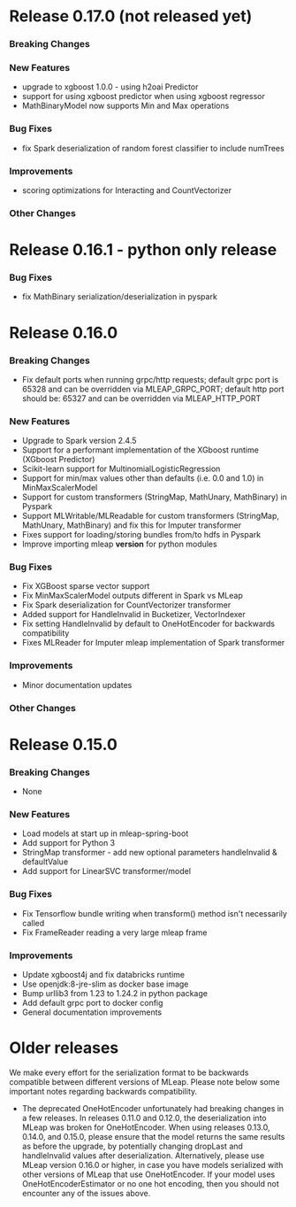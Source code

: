 # Release 0.17.0 (not released yet)

### Breaking Changes

### New Features
- upgrade to xgboost 1.0.0 - using h2oai Predictor
- support for using xgboost predictor when using xgboost regressor
- MathBinaryModel now supports Min and Max operations

### Bug Fixes
- fix Spark deserialization of random forest classifier to include numTrees

### Improvements
- scoring optimizations for Interacting and CountVectorizer

### Other Changes

# Release 0.16.1 - python only release

### Bug Fixes
- fix MathBinary serialization/deserialization in pyspark

# Release 0.16.0

### Breaking Changes
- Fix default ports when running grpc/http requests; default grpc port is 65328 and can be overridden via MLEAP_GRPC_PORT; default http port should be: 65327 and can be overridden via MLEAP_HTTP_PORT

### New Features
- Upgrade to Spark version 2.4.5
- Support for a performant implementation of the XGboost runtime (XGboost Predictor)
- Scikit-learn support for MultinomialLogisticRegression
- Support for min/max values other than defaults (i.e. 0.0 and 1.0) in MinMaxScalerModel
- Support for custom transformers (StringMap, MathUnary, MathBinary) in Pyspark
- Support MLWritable/MLReadable for custom transformers (StringMap, MathUnary, MathBinary) and fix this for Imputer transformer
- Fixes support for loading/storing bundles from/to hdfs in Pyspark
- Improve importing mleap __version__ for python modules

### Bug Fixes
- Fix XGBoost sparse vector support
- Fix MinMaxScalerModel outputs different in Spark vs MLeap
- Fix Spark deserialization for CountVectorizer transformer
- Added support for HandleInvalid in Bucketizer, VectorIndexer
- Fix setting HandleInvalid by default to OneHotEncoder for backwards compatibility
- Fixes MLReader for Imputer mleap implementation of Spark transformer

### Improvements
- Minor documentation updates

### Other Changes

# Release 0.15.0

### Breaking Changes
- None

### New Features
- Load models at start up in mleap-spring-boot
- Add support for Python 3
- StringMap transformer - add new optional parameters handleInvalid & defaultValue
- Add support for LinearSVC transformer/model 

### Bug Fixes
- Fix Tensorflow bundle writing when transform() method isn't necessarily called 
- Fix FrameReader reading a very large mleap frame

### Improvements
- Update xgboost4j and fix databricks runtime
- Use openjdk:8-jre-slim as docker base image
- Bump urllib3 from 1.23 to 1.24.2 in python package
- Add default grpc port to docker config
- General documentation improvements


# Older releases

We make every effort for the serialization format to be backwards compatible between different versions of MLeap. Please note below some important notes regarding backwards compatibility. 

- The deprecated OneHotEncoder unfortunately had breaking changes in a few releases. In releases 0.11.0 and 0.12.0, the deserialization into MLeap was broken for OneHotEncoder. When using releases 0.13.0, 0.14.0, and 0.15.0, please ensure that the model returns the same results as before the upgrade, by potentially changing dropLast and handleInvalid values after deserialization. Alternatively, please use MLeap version 0.16.0 or higher, in case you have models serialized with other versions of MLeap that use OneHotEncoder. If your model uses OneHotEncoderEstimator or no one hot encoding, then you should not encounter any of the issues above. 
